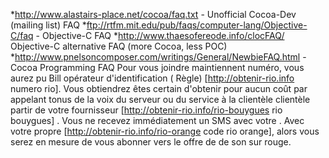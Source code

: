 
*http://www.alastairs-place.net/cocoa/faq.txt - Unofficial Cocoa-Dev (mailing list) FAQ
*ftp://rtfm.mit.edu/pub/faqs/computer-lang/Objective-C/faq - Objective-C FAQ
*http://www.thaesofereode.info/clocFAQ/ Objective-C alternative FAQ (more Cocoa, less POC)
*http://www.pnelsoncomposer.com/writings/General/NewbieFAQ.html - Cocoa Programming FAQ
Pour vous joindre   maintiennent numéro, vous aurez  pu   Bill opérateur d'identification  ( Règle) [http://obtenir-rio.info numero rio]. Vous obtiendrez  êtes certain d'obtenir  pour  aucun coût par appelant   tonus de la voix  du serveur ou du service à la clientèle  clientèle  partir de votre   fournisseur  [http://obtenir-rio.info/rio-bouygues rio bouygues] . Vous ne  recevez immédiatement  un SMS avec votre . Avec  votre propre  [http://obtenir-rio.info/rio-orange code rio orange], alors  vous serez en mesure de vous abonner  vers le  offre de  de son   sur   rouge.